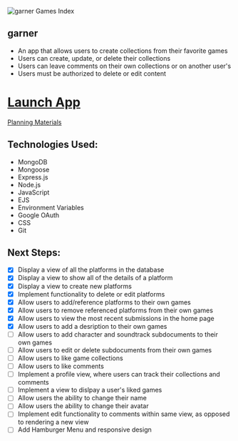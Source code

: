 ![garner Games Index](https://i.imgur.com/PlRsP5J.png)

<h2>garner</h2>

- An app that allows users to create collections from their favorite games
- Users can create, update, or delete their collections
- Users can leave comments on their own collections or on another user's
- Users must be authorized to delete or edit content

<h1><a href="https://garner-game-collector.fly.dev" target="_blank">Launch App</a></h1>

<a href="https://trello.com/b/NnPKf92T/game-collector-plan">Planning Materials</a>

<h2>Technologies Used:</h2>

- MongoDB
- Mongoose
- Express.js
- Node.js
- JavaScript
- EJS
- Environment Variables
- Google OAuth
- CSS
- Git

<h2>Next Steps:</h2>

- [x] Display a view of all the platforms in the database
- [x] Display a view to show all of the details of a platform
- [x] Display a view to create new platforms
- [x] Implement functionality to delete or edit platforms
- [x] Allow users to add/reference platforms to their own games
- [x] Allow users to remove referenced platforms from their own games
- [x] Allow users to view the most recent submissions in the home page
- [x] Allow users to add a desription to their own games
- [ ] Allow users to add character and soundtrack subdocuments to their own games
- [ ] Allow users to edit or delete subdocuments from their own games
- [ ] Allow users to like game collections
- [ ] Allow users to like comments
- [ ] Implement a profile view, where users can track their collections and comments
- [ ] Implement a view to dislpay a user's liked games
- [ ] Allow users the ability to change their name
- [ ] Allow users the ability to change their avatar
- [ ] Implement edit functionality to comments within same view, as opposed to rendering a new view
- [ ] Add Hamburger Menu and responsive design